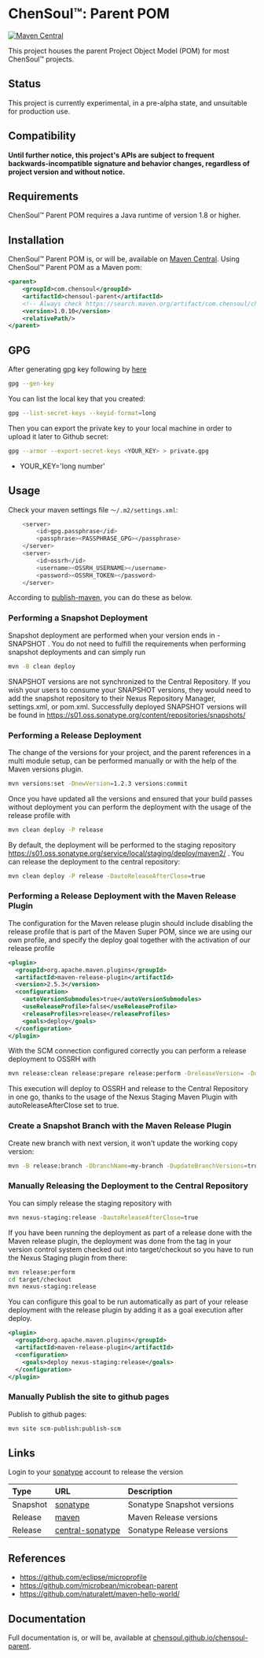 # ChenSoul™: Parent POM

[![Maven Central](https://maven-badges.herokuapp.com/maven-central/com.chensoul/chensoul-parent/badge.svg)](https://maven-badges.herokuapp.com/maven-central/com.chensoul/chensoul-parent)

This project houses the parent Project Object Model (POM) for most ChenSoul™ projects.

## Status

This project is currently experimental, in a pre-alpha state, and unsuitable for production use.

## Compatibility

**Until further notice, this project's APIs are subject to frequent backwards-incompatible signature and behavior changes, regardless of project version and without notice.**

## Requirements

ChenSoul™ Parent POM requires a Java runtime of version 1.8 or higher.

## Installation

ChenSoul™ Parent POM is, or will be, available on [Maven Central](https://search.maven.org/artifact/com.chensoul/chensoul-parent).  Using ChenSoul™ Parent POM as a Maven pom:

```xml
<parent>
    <groupId>com.chensoul</groupId>
    <artifactId>chensoul-parent</artifactId>
    <!-- Always check https://search.maven.org/artifact/com.chensoul/chensoul-parent for up-to-date available versions. -->
    <version>1.0.10</version>
    <relativePath/>
</parent>
```

## GPG

After generating gpg key following by [here](https://central.sonatype.org/publish/requirements/gpg/#generating-a-key-pair)

```bash
gpg --gen-key
```

You can list the local key that you created:

```bash
gpg --list-secret-keys --keyid-format=long
```

Then you can export the private key to your local machine in order to upload it later to Github secret:

```bash
gpg --armor --export-secret-keys <YOUR_KEY> > private.gpg
```

* YOUR_KEY='long number'

## Usage

Check your maven settings file `～/.m2/settings.xml`:

```bash
    <server>
        <id>gpg.passphrase</id>
        <passphrase><PASSPHRASE_GPG></passphrase>
    </server>
    <server>
        <id>ossrh</id>
        <username><OSSRH_USERNAME></username>
        <password><OSSRH_TOKEN></password>
    </server>
```

According to [publish-maven](https://central.sonatype.org/publish/publish-maven/), you can do these as below.


### Performing a Snapshot Deployment

Snapshot deployment are performed when your version ends in -SNAPSHOT . You do not need to fulfill the requirements when performing snapshot deployments and can simply run

```bash
mvn -B clean deploy
```

SNAPSHOT versions are not synchronized to the Central Repository. If you wish your users to consume your SNAPSHOT versions, they would need to add the snapshot repository to their Nexus Repository Manager, settings.xml, or pom.xml. Successfully deployed SNAPSHOT versions will be found in https://s01.oss.sonatype.org/content/repositories/snapshots/


### Performing a Release Deployment

The change of the versions for your project, and the parent references in a multi module setup, can be performed manually or with the help of the Maven versions plugin.

```bash
mvn versions:set -DnewVersion=1.2.3 versions:commit
```

Once you have updated all the versions and ensured that your build passes without deployment you can perform the deployment with the usage of the release profile with

```bash
mvn clean deploy -P release
```

By default, the deployment will be performed to the staging repository https://s01.oss.sonatype.org/service/local/staging/deploy/maven2/ . You can release the deployment to the central repository:

```bash
mvn clean deploy -P release -DautoReleaseAfterClose=true
```

### Performing a Release Deployment with the Maven Release Plugin

The configuration for the Maven release plugin should include disabling the release profile that is part of the Maven Super POM, since we are using our own profile, and specify the deploy goal together with the activation of our release profile

```xml
<plugin>
  <groupId>org.apache.maven.plugins</groupId>
  <artifactId>maven-release-plugin</artifactId>
  <version>2.5.3</version>
  <configuration>
    <autoVersionSubmodules>true</autoVersionSubmodules>
    <useReleaseProfile>false</useReleaseProfile>
    <releaseProfiles>release</releaseProfiles>
    <goals>deploy</goals>
  </configuration>
</plugin>
```

With the SCM connection configured correctly you can perform a release deployment to OSSRH with

```bash
mvn release:clean release:prepare release:perform -DreleaseVersion= -DdevelopmentVersion= -DautoReleaseAfterClose=true
```

This execution will deploy to OSSRH and release to the Central Repository in one go, thanks to the usage of the Nexus Staging Maven Plugin with autoReleaseAfterClose set to true.

### Create a Snapshot Branch with the Maven Release Plugin

Create new branch with next version, it won't update the working copy version:

```bash
mvn -B release:branch -DbranchName=my-branch -DupdateBranchVersions=true -DupdateWorkingCopyVersions=false
```

### Manually Releasing the Deployment to the Central Repository

You can simply release the staging repository with

```bash
mvn nexus-staging:release -DautoReleaseAfterClose=true
```

If you have been running the deployment as part of a release done with the Maven release plugin, the deployment was done from the tag in your version control system checked out into target/checkout so you have to run the Nexus Staging plugin from there:

```bash
mvn release:perform
cd target/checkout
mvn nexus-staging:release
```

You can configure this goal to be run automatically as part of your release deployment with the release plugin by adding it as a goal execution after deploy.

```xml
<plugin>
  <groupId>org.apache.maven.plugins</groupId>
  <artifactId>maven-release-plugin</artifactId>
  <configuration>
    <goals>deploy nexus-staging:release</goals>
  </configuration>
</plugin>
```

### Manually Publish the site to github pages

Publish to github pages:

```bash
mvn site scm-publish:publish-scm
```

## Links

Login to your [sonatype](https://s01.oss.sonatype.org/) account to release the version

| Type     | URL                                                                                                   | Description                |
|:---------|:------------------------------------------------------------------------------------------------------|:---------------------------|
| Snapshot | [sonatype](https://s01.oss.sonatype.org/content/repositories/snapshots/com/chensoul/chensoul-parent/) | Sonatype Snapshot versions |
| Release  | [maven](https://repo.maven.apache.org/maven2/com/chensoul/chensoul-parent/)                           | Maven Release versions     |
| Release  | [central-sonatype](https://central.sonatype.com/artifact/com.chensoul/chensoul-parent/)               | Sonatype Release versions  |


## References

- https://github.com/eclipse/microprofile
- https://github.com/microbean/microbean-parent
- https://github.com/naturalett/maven-hello-world/

## Documentation

Full documentation is, or will be, available at [chensoul.github.io/chensoul-parent](https://chensoul.github.io/chensoul-parent/).

